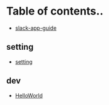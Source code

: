 # Table of contents..

* [slack-app-guide](README.md)


## setting
* [setting](book/setting/setting.md)


## dev
* [HelloWorld](book/setting/helloWorld.md)